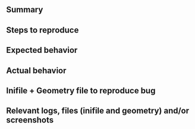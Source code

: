 ## Summary



## Steps to reproduce


## Expected behavior



## Actual behavior



## Inifile + Geometry file to reproduce bug


## Relevant logs, files (inifile and geometry) and/or screenshots






